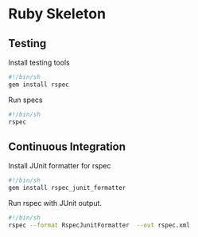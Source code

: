 # Ruby Skeleton

## Testing

Install testing tools

```sh
#!/bin/sh
gem install rspec
```

Run specs

```sh
#!/bin/sh
rspec
```

## Continuous Integration

Install JUnit formatter for rspec

```sh
#!/bin/sh
gem install rspec_junit_formatter
```

Run rspec with JUnit output.

```sh
#!/bin/sh
rspec --format RspecJunitFormatter  --out rspec.xml
```

